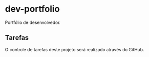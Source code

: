 # dev-portfolio
 Portfólio de desenvolvedor.

## Tarefas
 O controle de tarefas deste projeto será realizado através do GitHub.